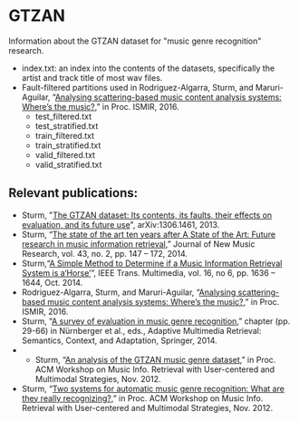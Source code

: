 # GTZAN
Information about the GTZAN dataset for "music genre recognition" research.

- index.txt: an index into the contents of the datasets, specifically the artist and track title of most wav files.
- Fault-filtered partitions used in Rodriguez-Algarra, Sturm, and Maruri-Aguilar, “[Analysing scattering-based music content analysis systems: Where’s the music?](https://scholar.google.com/citations?view_op=view_citation&hl=en&user=KdeYIvMAAAAJ&cstart=20&pagesize=80&sortby=pubdate&citation_for_view=KdeYIvMAAAAJ:sSrBHYA8nusC),” in Proc. ISMIR, 2016.
  - test_filtered.txt
  - test_stratified.txt
  - train_filtered.txt
  - train_stratified.txt
  - valid_filtered.txt
  - valid_stratified.txt
	
## Relevant publications:
- Sturm, "[The GTZAN dataset: Its contents, its faults, their effects on evaluation, and its future use](https://arxiv.org/abs/1306.1461)", arXiv:1306.1461, 2013.
- Sturm, “[The state of the art ten years after A State of the Art: Future research in music information retrieval](https://scholar.google.com/citations?view_op=view_citation&hl=en&user=KdeYIvMAAAAJ&citation_for_view=KdeYIvMAAAAJ:EUQCXRtRnyEC),” Journal of New Music Research, vol. 43, no. 2, pp. 147 – 172, 2014.
- Sturm,“[A Simple Method to Determine if a Music Information Retrieval System is a‘Horse’](https://scholar.google.com/citations?view_op=view_citation&hl=en&user=KdeYIvMAAAAJ&cstart=20&pagesize=80&sortby=pubdate&citation_for_view=KdeYIvMAAAAJ:2P1L_qKh6hAC)”, IEEE Trans. Multimedia, vol. 16, no 6, pp. 1636 – 1644, Oct. 2014.
- Rodriguez-Algarra, Sturm, and Maruri-Aguilar, “[Analysing scattering-based music content analysis systems: Where’s the music?](https://scholar.google.com/citations?view_op=view_citation&hl=en&user=KdeYIvMAAAAJ&cstart=20&pagesize=80&sortby=pubdate&citation_for_view=KdeYIvMAAAAJ:sSrBHYA8nusC),” in Proc. ISMIR, 2016.
- Sturm, “[A survey of evaluation in music genre recognition](https://scholar.google.com/citations?view_op=view_citation&hl=en&user=KdeYIvMAAAAJ&cstart=20&pagesize=80&sortby=pubdate&citation_for_view=KdeYIvMAAAAJ:bEWYMUwI8FkC),” chapter (pp. 29-66) in Nürnberger et al., eds., Adaptive Multimedia Retrieval: Semantics, Context, and Adaptation, Springer, 2014.
- - Sturm, “[An analysis of the GTZAN music genre dataset](https://scholar.google.com/citations?view_op=view_citation&hl=en&user=KdeYIvMAAAAJ&citation_for_view=KdeYIvMAAAAJ:4JMBOYKVnBMC),” in Proc. ACM Workshop on Music Info. Retrieval with User-centered and Multimodal Strategies, Nov. 2012.
- Sturm, “[Two systems for automatic music genre recognition: What are they really recognizing?](https://scholar.google.com/citations?view_op=view_citation&hl=en&user=KdeYIvMAAAAJ&cstart=20&pagesize=80&sortby=pubdate&citation_for_view=KdeYIvMAAAAJ:j3f4tGmQtD8C),” in Proc. ACM Workshop on Music Info. Retrieval with User-centered and Multimodal Strategies, Nov. 2012.

